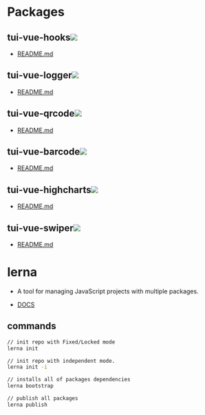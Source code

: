 # Packages

## tui-vue-hooks[<img src="https://img.shields.io/npm/v/tui-vue-hooks.svg">](https://www.npmjs.com/package/tui-vue-hooks)

- [README.md](https://github.com/babytutu/packages/tree/master/packages/tui-vue-hooks)

## tui-vue-logger[<img src="https://img.shields.io/npm/v/tui-vue-logger.svg">](https://www.npmjs.com/package/tui-vue-logger)

- [README.md](https://github.com/babytutu/packages/tree/master/packages/tui-vue-logger)

## tui-vue-qrcode[<img src="https://img.shields.io/npm/v/tui-vue-qrcode.svg">](https://www.npmjs.com/package/tui-vue-qrcode)

- [README.md](https://github.com/babytutu/packages/tree/master/packages/tui-vue-qrcode)

## tui-vue-barcode[<img src="https://img.shields.io/npm/v/tui-vue-barcode.svg">](https://www.npmjs.com/package/tui-vue-barcode)

- [README.md](https://github.com/babytutu/packages/tree/master/packages/tui-vue-barcode)

## tui-vue-highcharts[<img src="https://img.shields.io/npm/v/tui-vue-highcharts.svg">](https://www.npmjs.com/package/tui-vue-highcharts)

- [README.md](https://github.com/babytutu/packages/tree/master/packages/tui-vue-highcharts)

## tui-vue-swiper[<img src="https://img.shields.io/npm/v/tui-vue-swiper.svg">](https://www.npmjs.com/package/tui-vue-swiper)

- [README.md](https://github.com/babytutu/packages/tree/master/packages/tui-vue-swiper)


# lerna

- A tool for managing JavaScript projects with multiple packages.

- [DOCS](https://lernajs.io/)

## commands

```bash
// init repo with Fixed/Locked mode
lerna init

// init repo with independent mode.
lerna init -i

// installs all of packages dependencies
lerna bootstrap

// publish all packages
lerna publish
```